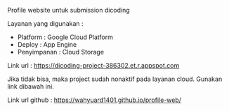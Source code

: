 Profile website untuk submission dicoding

Layanan yang digunakan :
- Platform : Google Cloud Platform
- Deploy : App Engine
- Penyimpanan : Cloud Storage

Link url : https://dicoding-project-386302.et.r.appspot.com 

Jika tidak bisa, maka project sudah nonaktif pada layanan cloud. Gunakan link dibawah ini.

Link url github : https://wahyuard1401.github.io/profile-web/
